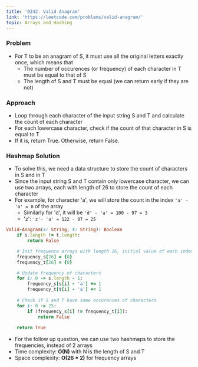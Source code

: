 ```yaml
---
title: '0242. Valid Anagram'
link: 'https://leetcode.com/problems/valid-anagram/'
topic: Arrays and Hashing
---
```

### Problem
- For T to be an anagram of S, it must use all the original letters exactly once, 
which means that 
    - The number of occurences (or frequency) of each character in T must be equal to that of S
    - The length of S and T must be equal (we can return early if they are not)

### Approach
- Loop through each character of the input string S and T and calculate the count of each character
- For each lowercase character, check if the count of that character in S is equal to T
- If it is, return True. Otherwise, return False.

### Hashmap Solution
- To solve this, we need a data structure to store the count of characters in S and in T
- Since the input string S and T contain only lowercase character, we can use two
arrays, each with length of 26 to store the count of each character
- For example, for character 'a', we will store the count in the index `'a' - 'a' = 0`
of the array
    - Similarly for 'd', it will be `'d' - 'a' = 100 - 97 = 3`
    - 'z': `'z'- 'a' = 122 - 97 = 25`

```ruby
Valid-Anagram(s: String, t: String): Boolean
    if s.length != t.length:
        return False

    # Init frequence arrays with length 26, initial value of each index is 0
    frequency_s[26] = {0}
    frequency_t[26] = {0}

    # Update frequency of characters
    for i: 0 -> s.length - 1:
        frequency_s[s[i] - 'a'] += 1
        frequency_t[t[i] - 'a'] += 1
    
    # Check if S and T have same occurences of characters
    for i: 0 -> 25:
        if (frequency_s[i] != frequency_t[i]):
            return False
    
    return True
```

- For the follow up question, we can use two hashmaps to store the frequencies, instead of 2 arrays
- Time complexity: **O(N)** with N is the length of S and T
- Space complexity: **O(26 * 2)** for frequency arrays